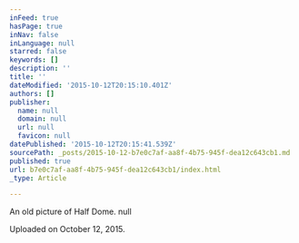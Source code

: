```yaml
---
inFeed: true
hasPage: true
inNav: false
inLanguage: null
starred: false
keywords: []
description: ''
title: ''
dateModified: '2015-10-12T20:15:10.401Z'
authors: []
publisher:
  name: null
  domain: null
  url: null
  favicon: null
datePublished: '2015-10-12T20:15:41.539Z'
sourcePath: _posts/2015-10-12-b7e0c7af-aa8f-4b75-945f-dea12c643cb1.md
published: true
url: b7e0c7af-aa8f-4b75-945f-dea12c643cb1/index.html
_type: Article

---
```

An old picture of Half Dome. null

Uploaded on October 12, 2015\.